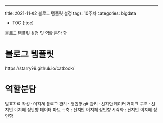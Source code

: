 ---
title: 2021-11-02 블로그 템플릿 설정
tags: 10주차
categories: bigdata

* TOC
{:toc}

블로그 템플릿 설정 및 역할 분담 함

# 블로그 템플릿
https://starry99.github.io/catbook/

# 역할분담
발표자료 작성 : 이지혜
블로그 관리 : 정인향
git 관리 : 신지안
데이터 레이크 구축 : 신지안 이지혜 정인향
데이터 마트 구축 : 신지안 이지혜 정인향
시각화 : 신지안 이지혜 정인향
